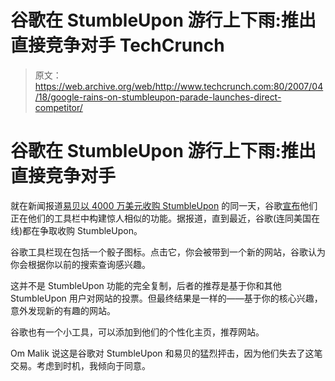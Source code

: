 # 谷歌在 StumbleUpon 游行上下雨:推出直接竞争对手 TechCrunch

> 原文：<https://web.archive.org/web/http://www.techcrunch.com:80/2007/04/18/google-rains-on-stumbleupon-parade-launches-direct-competitor/>

# 谷歌在 StumbleUpon 游行上下雨:推出直接竞争对手

就在新闻报道[易贝以 4000 万美元收购 StumbleUpon](https://web.archive.org/web/20221126031853/http://www.beta.techcrunch.com/2007/04/18/stumbleupon-signs-term-sheet-to-be-acquired/) 的同一天，谷歌[宣布](https://web.archive.org/web/20221126031853/http://googleblog.blogspot.com/2007/04/searching-without-query.html)他们正在他们的工具栏中构建惊人相似的功能。据报道，直到最近，谷歌(连同美国在线)都在争取收购 StumbleUpon。

谷歌工具栏现在包括一个骰子图标。点击它，你会被带到一个新的网站，谷歌认为你会根据你以前的搜索查询感兴趣。

这并不是 StumbleUpon 功能的完全复制，后者的推荐是基于你和其他 StumbleUpon 用户对网站的投票。但最终结果是一样的——基于你的核心兴趣，意外发现新的有趣的网站。

谷歌也有一个小工具，可以添加到他们的个性化主页，推荐网站。

Om Malik 说这是谷歌对 StumbleUpon 和易贝的猛烈抨击，因为他们失去了这笔交易。考虑到时机，我倾向于同意。